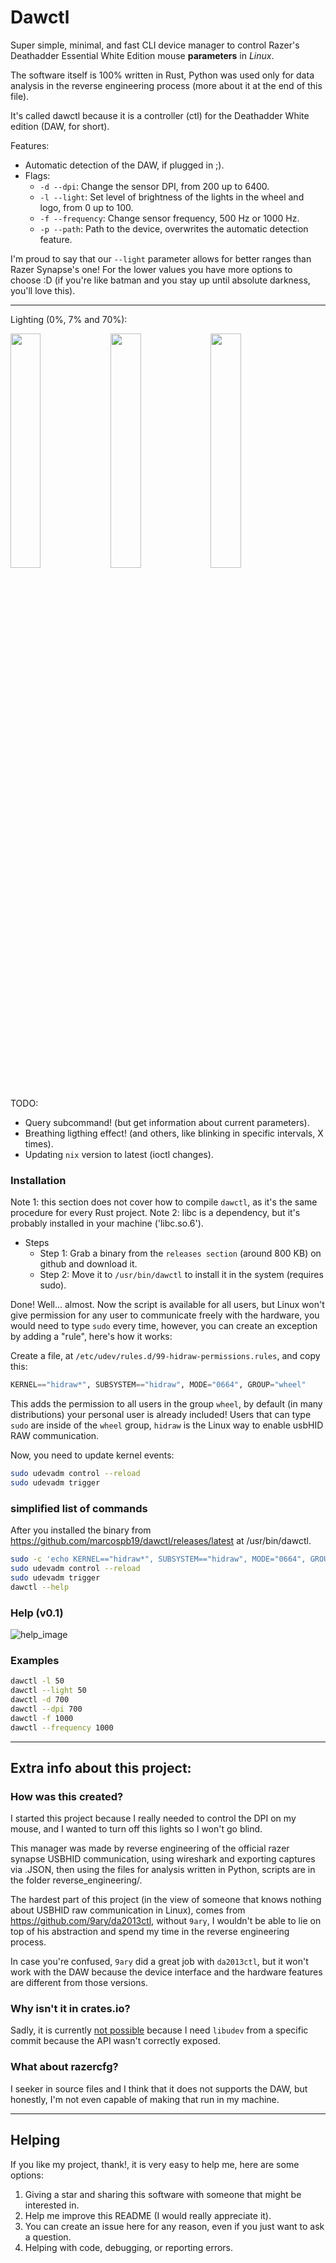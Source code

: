 # Dawctl
Super simple, minimal, and fast CLI device manager to control Razer's Deathadder Essential White Edition mouse **parameters** in _Linux_.

The software itself is 100% written in Rust, Python was used only for data analysis in the reverse engineering process (more about it at the end of this file).

It's called dawctl because it is a controller (ctl) for the Deathadder White edition (DAW, for short).

Features:
- Automatic detection of the DAW, if plugged in ;).
- Flags:
  - `-d --dpi`: Change the sensor DPI, from 200 up to 6400.
  - `-l --light`: Set level of brightness of the lights in the wheel and logo, from 0 up to 100.
  - `-f --frequency`: Change sensor frequency, 500 Hz or 1000 Hz.
  - `-p --path`: Path to the device, overwrites the automatic detection feature.

I'm proud to say that our `--light` parameter allows for better ranges than Razer Synapse's one! For the lower values you have more options to choose :D (if you're like batman and you stay up until absolute darkness, you'll love this).

---

Lighting (0%, 7% and 70%):
<p float="left">
  <img src="https://i.imgur.com/8XviPEf.jpg" width="31%" />
  <img src="https://i.imgur.com/MkZTpcB.jpg" width="31%" />
  <img src="https://i.imgur.com/Arrm9SC.jpg" width="31%" />
</p>

TODO:
- Query subcommand! (but get information about current parameters).
- Breathing ligthing effect! (and others, like blinking in specific intervals, X times).
- Updating `nix` version to latest (ioctl changes).

### Installation
Note 1: this section does not cover how to compile `dawctl`, as it's the same procedure for every Rust project.
Note 2: libc is a dependency, but it's probably installed in your machine ('libc.so.6').

- Steps
  - Step 1: Grab a binary from the `releases section` (around 800 KB) on github and download it.
  - Step 2: Move it to `/usr/bin/dawctl` to install it in the system (requires sudo).

Done! Well... almost. Now the script is available for all users, but Linux won't give permission for any user to communicate freely with the hardware, you would need to type `sudo` every time, however, you can create an exception by adding a "rule", here's how it works:

Create a file, at `/etc/udev/rules.d/99-hidraw-permissions.rules`, and copy this:
```py
KERNEL=="hidraw*", SUBSYSTEM=="hidraw", MODE="0664", GROUP="wheel"
```

This adds the permission to all users in the group `wheel`, by default (in many distributions) your personal user is already included! Users that can type `sudo` are inside of the `wheel` group, `hidraw` is the Linux way to enable usbHID RAW communication.

Now, you need to update kernel events:
```sh
sudo udevadm control --reload
sudo udevadm trigger
```

### simplified list of commands
After you installed the binary from https://github.com/marcospb19/dawctl/releases/latest at /usr/bin/dawctl.
```sh
sudo -c 'echo KERNEL=="hidraw*", SUBSYSTEM=="hidraw", MODE="0664", GROUP="wheel"' > /etc/udev/rules.d/99-hidraw-permissions.rules
sudo udevadm control --reload
sudo udevadm trigger
dawctl --help
```

### Help (v0.1)
![help_image](https://user-images.githubusercontent.com/38900226/91664272-72e01880-eac4-11ea-8a41-8f03c463c520.png)

### Examples
```sh
dawctl -l 50
dawctl --light 50
dawctl -d 700
dawctl --dpi 700
dawctl -f 1000
dawctl --frequency 1000
```
---

## Extra info about this project:
### How was this created?

I started this project because I really needed to control the DPI on my mouse, and I wanted to turn off this lights so I won't go blind.

This manager was made by reverse engineering of the official razer synapse USBHID communication, using wireshark and exporting captures via .JSON, then using the files for analysis written in Python, scripts are in the folder reverse\_engineering/.

The hardest part of this project (in the view of someone that knows nothing about USBHID raw communication in Linux), comes from https://github.com/9ary/da2013ctl, without `9ary`, I wouldn't be able to lie on top of his abstraction and spend my time in the reverse engineering process.

In case you're confused, `9ary` did a great job with `da2013ctl`, but it won't work with the DAW because the device interface and the hardware features are different from those versions.

### Why isn't it in crates.io?
Sadly, it is currently [not possible](https://github.com/dcuddeback/libudev-rs/pull/10#issuecomment-683534098) because I need `libudev` from a specific commit because the API wasn't correctly exposed.

### What about razercfg?
I seeker in source files and I think that it does not supports the DAW, but honestly, I'm not even capable of making that run in my machine.

---

## Helping
If you like my project, thank!, it is very easy to help me, here are some options:

1. Giving a star and sharing this software with someone that might be interested in.
2. Help me improve this README (I would really appreciate it).
3. You can create an issue here for any reason, even if you just want to ask a question.
4. Helping with code, debugging, or reporting errors.
